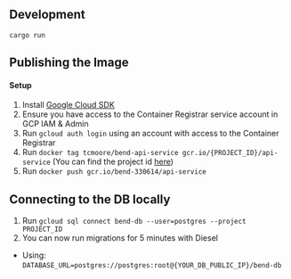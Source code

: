 Development
---

`cargo run`

Publishing the Image
---

#### Setup

1. Install [Google Cloud SDK](https://cloud.google.com/sdk/docs/install)
2. Ensure you have access to the Container Registrar service account in GCP IAM & Admin
3. Run `gcloud auth login` using an account with access to the Container Registrar
4. Run `docker tag tcmoore/bend-api-service gcr.io/{PROJECT_ID}/api-service` (You can find the project id [here](https://console.cloud.google.com/home/dashboard))
5. Run `docker push gcr.io/bend-330614/api-service`

## Connecting to the DB locally

1. Run `gcloud sql connect bend-db --user=postgres --project PROJECT_ID`
2. You can now run migrations for 5 minutes with Diesel
  - Using: `DATABASE_URL=postgres://postgres:root@{YOUR_DB_PUBLIC_IP}/bend-db`
